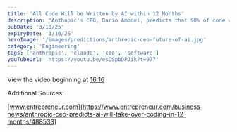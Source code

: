 ```yaml
---
title: 'All Code Will be Written by AI within 12 Months'
description: "Anthopic's CEO, Dario Amodei, predicts that 90% of code will be written by AI by September, 2025. And that essentially all code will be written by AI by March, 2026."
pubDate: '3/10/25'
expiryDate: '3/10/26'
heroImage: '/images/predictions/anthropic-ceo-future-of-ai.jpg'
category: 'Engineering'
tags: ['anthropic', 'claude', 'ceo', 'software']
youTubeUrl: 'https://youtu.be/esCSpbDPJik?t=977'
---
```


View the video beginning at [16:16](https://youtu.be/esCSpbDPJik?t=977)

Additional Sources:

[www.entrepreneur.com](https://www.entrepreneur.com/business-news/anthropic-ceo-predicts-ai-will-take-over-coding-in-12-months/488533)
